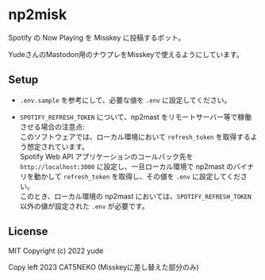# np2misk
Spotify の Now Playing を Misskey に投稿するボット。

YudeさんのMastodon用のナウプレをMisskeyで使えるようにしています。

## Setup
* `.env.sample` を参考にして、必要な値を `.env` に設定してください。

* `SPOTIFY_REFRESH_TOKEN` について、np2mast をリモートサーバー等で稼働させる場合の注意点:\
  このソフトウェアでは、ローカル環境において `refresh_token` を取得するよう想定されています。\
  Spotify Web API アプリケーションのコールバック先を `http://localhost:3000` に設定し、一旦ローカル環境で np2mast のバイナリを動かして `refresh_token` を取得し、その値を `.env` に設定してください。\
  このとき、ローカル環境の np2mast においては、`SPOTIFY_REFRESH_TOKEN` 以外の値が設定された `.env` が必要です。

## License
MIT
Copyright (c) 2022 yude

Copy left 2023 CAT5NEKO (Misskeyに差し替えた部分のみ)
